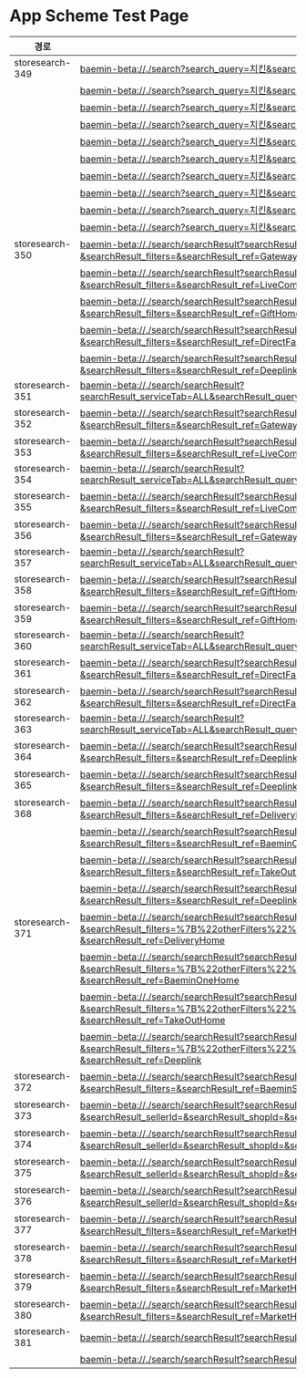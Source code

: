 # App Scheme Test Page

<html>
  <head></head>
  <body>
    <table class="table table-striped">
    <thead>
    <tr>
        <th scope="col">경로</th>
        <th scope="col">App Scheme</th>
    </tr>
    </thead>
    <tbody>
    <tr>
        <td>
            storesearch-349
        </td>
        <td>
            <a class="baeminScheme" href="baemin-beta://./search?search_query=치킨&search_ref=Gateway">baemin-beta://./search?search_query=치킨&search_ref=Gateway</a>
        </td>
    </tr>
    <tr>
        <td>
        </td>
        <td>
            <a class="baeminScheme" href="baemin-beta://./search?search_query=치킨&search_ref=DeliveryHome">baemin-beta://./search?search_query=치킨&search_ref=DeliveryHome</a>
        </td>
    </tr>
    <tr>
        <td>
        </td>
        <td>
            <a class="baeminScheme" href="baemin-beta://./search?search_query=치킨&search_ref=TakeOutHome">baemin-beta://./search?search_query=치킨&search_ref=TakeOutHome</a>
        </td>
    </tr>
    <tr>
        <td>
        </td>
        <td>
            <a class="baeminScheme" href="baemin-beta://./search?search_query=치킨&search_ref=MarketHome">baemin-beta://./search?search_query=치킨&search_ref=MarketHome</a>
        </td>
    </tr>
    <tr>
        <td>
        </td>
        <td>
            <a class="baeminScheme" href="baemin-beta://./search?search_query=치킨&search_ref=LiveCommerceHome">baemin-beta://./search?search_query=치킨&search_ref=LiveCommerceHome</a>
        </td>
    </tr>
    <tr>
        <td>
        </td>
        <td>
            <a class="baeminScheme" href="baemin-beta://./search?search_query=치킨&search_ref=GiftHome">baemin-beta://./search?search_query=치킨&search_ref=GiftHome</a>
        </td>
    </tr>
    <tr>
        <td>
        </td>
        <td>
            <a class="baeminScheme" href="baemin-beta://./search?search_query=치킨&search_ref=DirectFarmHome">baemin-beta://./search?search_query=치킨&search_ref=DirectFarmHome</a>
        </td>
    </tr>
    <tr>
        <td>
        </td>
        <td>
            <a class="baeminScheme" href="baemin-beta://./search?search_query=치킨&search_ref=Deeplink">baemin-beta://./search?search_query=치킨&search_ref=Deeplink</a>
        </td>
    </tr>
    <tr>
        <td>
        </td>
        <td>
            <a class="baeminScheme" href="baemin-beta://./search?search_query=치킨&search_ref=BaeminOneHome">baemin-beta://./search?search_query=치킨&search_ref=BaeminOneHome</a>
        </td>
    </tr>
    <tr>
        <td>
        </td>
        <td>
            <a class="baeminScheme" href="baemin-beta://./search?search_query=치킨&search_ref=BaeminStoreHome">baemin-beta://./search?search_query=치킨&search_ref=BaeminStoreHome</a>
        </td>
    </tr>
    <tr>
        <td>
            storesearch-350
        </td>
        <td>
            <a class="baeminScheme" href="baemin-beta://./search/searchResult?searchResult_serviceTab=ALL&searchResult_query=치킨&searchResult_filters=&searchResult_ref=Gateway">baemin-beta://./search/searchResult?searchResult_serviceTab=ALL&searchResult_query=치킨&searchResult_filters=&searchResult_ref=Gateway</a>
        </td>
    </tr>
    <tr>
        <td>
        </td>
        <td>
            <a class="baeminScheme" href="baemin-beta://./search/searchResult?searchResult_serviceTab=ALL&searchResult_query=치킨&searchResult_filters=&searchResult_ref=LiveCommerceHome">baemin-beta://./search/searchResult?searchResult_serviceTab=ALL&searchResult_query=치킨&searchResult_filters=&searchResult_ref=LiveCommerceHome</a>
        </td>
    </tr>
    <tr>
        <td>
        </td>
        <td>
            <a class="baeminScheme" href="baemin-beta://./search/searchResult?searchResult_serviceTab=ALL&searchResult_query=치킨&searchResult_filters=&searchResult_ref=GiftHome">baemin-beta://./search/searchResult?searchResult_serviceTab=ALL&searchResult_query=치킨&searchResult_filters=&searchResult_ref=GiftHome</a>
        </td>
    </tr>
    <tr>
        <td>
        </td>
        <td>
            <a class="baeminScheme" href="baemin-beta://./search/searchResult?searchResult_serviceTab=ALL&searchResult_query=치킨&searchResult_filters=&searchResult_ref=DirectFarmHome">baemin-beta://./search/searchResult?searchResult_serviceTab=ALL&searchResult_query=치킨&searchResult_filters=&searchResult_ref=DirectFarmHome</a>
        </td>
    </tr>
    <tr>
        <td>
        </td>
        <td>
            <a class="baeminScheme" href="baemin-beta://./search/searchResult?searchResult_serviceTab=ALL&searchResult_query=치킨&searchResult_filters=&searchResult_ref=Deeplink">baemin-beta://./search/searchResult?searchResult_serviceTab=ALL&searchResult_query=치킨&searchResult_filters=&searchResult_ref=Deeplink</a>
        </td>
    </tr>
    <tr>
        <td>
            storesearch-351
        </td>
        <td>
            <a class="baeminScheme" href="baemin-beta://./search/searchResult?searchResult_serviceTab=ALL&searchResult_query=BBQ&searchResult_filters=&searchResult_ref=Gateway">baemin-beta://./search/searchResult?searchResult_serviceTab=ALL&searchResult_query=BBQ&searchResult_filters=&searchResult_ref=Gateway</a>
        </td>
    </tr>
    <tr>
        <td>
            storesearch-352
        </td>
        <td>
            <a class="baeminScheme" href="baemin-beta://./search/searchResult?searchResult_serviceTab=ALL&searchResult_query=퍼퓸&searchResult_filters=&searchResult_ref=Gateway">baemin-beta://./search/searchResult?searchResult_serviceTab=ALL&searchResult_query=퍼퓸&searchResult_filters=&searchResult_ref=Gateway</a>
        </td>
    </tr>
    <tr>
        <td>
            storesearch-353
        </td>
        <td>
            <a class="baeminScheme" href="baemin-beta://./search/searchResult?searchResult_serviceTab=ALL&searchResult_query=티셔츠&searchResult_filters=&searchResult_ref=LiveCommerceHome">baemin-beta://./search/searchResult?searchResult_serviceTab=ALL&searchResult_query=티셔츠&searchResult_filters=&searchResult_ref=LiveCommerceHome</a>
        </td>
    </tr>
    <tr>
        <td>
            storesearch-354
        </td>
        <td>
            <a class="baeminScheme" href="baemin-beta://./search/searchResult?searchResult_serviceTab=ALL&searchResult_query=BBQ&searchResult_filters=&searchResult_ref=LiveCommerceHome">baemin-beta://./search/searchResult?searchResult_serviceTab=ALL&searchResult_query=BBQ&searchResult_filters=&searchResult_ref=LiveCommerceHome</a>
        </td>
    </tr>
    <tr>
        <td>
            storesearch-355
        </td>
        <td>
            <a class="baeminScheme" href="baemin-beta://./search/searchResult?searchResult_serviceTab=ALL&searchResult_query=퍼퓸&searchResult_filters=&searchResult_ref=LiveCommerceHome">baemin-beta://./search/searchResult?searchResult_serviceTab=ALL&searchResult_query=퍼퓸&searchResult_filters=&searchResult_ref=LiveCommerceHome</a>
        </td>
    </tr>
    <tr>
        <td>
            storesearch-356
        </td>
        <td>
            <a class="baeminScheme" href="baemin-beta://./search/searchResult?searchResult_serviceTab=ALL&searchResult_query=티셔츠&searchResult_filters=&searchResult_ref=Gateway">baemin-beta://./search/searchResult?searchResult_serviceTab=ALL&searchResult_query=티셔츠&searchResult_filters=&searchResult_ref=Gateway</a>
        </td>
    </tr>
    <tr>
        <td>
            storesearch-357
        </td>
        <td>
            <a class="baeminScheme" href="baemin-beta://./search/searchResult?searchResult_serviceTab=ALL&searchResult_query=BBQ&searchResult_filters=&searchResult_ref=GiftHome">baemin-beta://./search/searchResult?searchResult_serviceTab=ALL&searchResult_query=BBQ&searchResult_filters=&searchResult_ref=GiftHome</a>
        </td>
    </tr>
    <tr>
        <td>
            storesearch-358
        </td>
        <td>
            <a class="baeminScheme" href="baemin-beta://./search/searchResult?searchResult_serviceTab=ALL&searchResult_query=퍼퓸&searchResult_filters=&searchResult_ref=GiftHome">baemin-beta://./search/searchResult?searchResult_serviceTab=ALL&searchResult_query=퍼퓸&searchResult_filters=&searchResult_ref=GiftHome</a>
        </td>
    </tr>
    <tr>
        <td>
            storesearch-359
        </td>
        <td>
            <a class="baeminScheme" href="baemin-beta://./search/searchResult?searchResult_serviceTab=ALL&searchResult_query=티셔츠&searchResult_filters=&searchResult_ref=GiftHome">baemin-beta://./search/searchResult?searchResult_serviceTab=ALL&searchResult_query=티셔츠&searchResult_filters=&searchResult_ref=GiftHome</a>
        </td>
    </tr>
    <tr>
        <td>
            storesearch-360
        </td>
        <td>
            <a class="baeminScheme" href="baemin-beta://./search/searchResult?searchResult_serviceTab=ALL&searchResult_query=BBQ&searchResult_filters=&searchResult_ref=DirectFarmHome">baemin-beta://./search/searchResult?searchResult_serviceTab=ALL&searchResult_query=BBQ&searchResult_filters=&searchResult_ref=DirectFarmHome</a>
        </td>
    </tr>
    <tr>
        <td>
            storesearch-361
        </td>
        <td>
            <a class="baeminScheme" href="baemin-beta://./search/searchResult?searchResult_serviceTab=ALL&searchResult_query=퍼퓸&searchResult_filters=&searchResult_ref=DirectFarmHome">baemin-beta://./search/searchResult?searchResult_serviceTab=ALL&searchResult_query=퍼퓸&searchResult_filters=&searchResult_ref=DirectFarmHome</a>
        </td>
    </tr>
    <tr>
        <td>
            storesearch-362
        </td>
        <td>
            <a class="baeminScheme" href="baemin-beta://./search/searchResult?searchResult_serviceTab=ALL&searchResult_query=티셔츠&searchResult_filters=&searchResult_ref=DirectFarmHome">baemin-beta://./search/searchResult?searchResult_serviceTab=ALL&searchResult_query=티셔츠&searchResult_filters=&searchResult_ref=DirectFarmHome</a>
        </td>
    </tr>
    <tr>
        <td>
            storesearch-363
        </td>
        <td>
            <a class="baeminScheme" href="baemin-beta://./search/searchResult?searchResult_serviceTab=ALL&searchResult_query=BBQ&searchResult_filters=&searchResult_ref=Deeplink">baemin-beta://./search/searchResult?searchResult_serviceTab=ALL&searchResult_query=BBQ&searchResult_filters=&searchResult_ref=Deeplink</a>
        </td>
    </tr>
    <tr>
        <td>
            storesearch-364
        </td>
        <td>
            <a class="baeminScheme" href="baemin-beta://./search/searchResult?searchResult_serviceTab=ALL&searchResult_query=퍼퓸&searchResult_filters=&searchResult_ref=Deeplink">baemin-beta://./search/searchResult?searchResult_serviceTab=ALL&searchResult_query=퍼퓸&searchResult_filters=&searchResult_ref=Deeplink</a>
        </td>
    </tr>
    <tr>
        <td>
            storesearch-365
        </td>
        <td>
            <a class="baeminScheme" href="baemin-beta://./search/searchResult?searchResult_serviceTab=ALL&searchResult_query=티셔츠&searchResult_filters=&searchResult_ref=Deeplink">baemin-beta://./search/searchResult?searchResult_serviceTab=ALL&searchResult_query=티셔츠&searchResult_filters=&searchResult_ref=Deeplink</a>
        </td>
    </tr>
    <tr>
        <td>
            storesearch-368
        </td>
        <td>
            <a class="baeminScheme" href="baemin-beta://./search/searchResult?searchResult_serviceTab=BAEMIN&searchResult_query=치킨&searchResult_filters=&searchResult_ref=DeliveryHome">baemin-beta://./search/searchResult?searchResult_serviceTab=BAEMIN&searchResult_query=치킨&searchResult_filters=&searchResult_ref=DeliveryHome</a>
        </td>
    </tr>
    <tr>
        <td>
        </td>
        <td>
            <a class="baeminScheme" href="baemin-beta://./search/searchResult?searchResult_serviceTab=BAEMIN&searchResult_query=치킨&searchResult_filters=&searchResult_ref=BaeminOneHome">baemin-beta://./search/searchResult?searchResult_serviceTab=BAEMIN&searchResult_query=치킨&searchResult_filters=&searchResult_ref=BaeminOneHome</a>
        </td>
    </tr>
    <tr>
        <td>
        </td>
        <td>
            <a class="baeminScheme" href="baemin-beta://./search/searchResult?searchResult_serviceTab=BAEMIN&searchResult_query=치킨&searchResult_filters=&searchResult_ref=TakeOutHome">baemin-beta://./search/searchResult?searchResult_serviceTab=BAEMIN&searchResult_query=치킨&searchResult_filters=&searchResult_ref=TakeOutHome</a>
        </td>
    </tr>
    <tr>
        <td>
        </td>
        <td>
            <a class="baeminScheme" href="baemin-beta://./search/searchResult?searchResult_serviceTab=BAEMIN&searchResult_query=치킨&searchResult_filters=&searchResult_ref=Deeplink">baemin-beta://./search/searchResult?searchResult_serviceTab=BAEMIN&searchResult_query=치킨&searchResult_filters=&searchResult_ref=Deeplink</a>
        </td>
    </tr>
    <tr>
        <td>
            storesearch-371
        </td>
        <td>
            <a class="baeminScheme" href="baemin-beta://./search/searchResult?searchResult_serviceTab=BAEMIN&searchResult_query=치킨&searchResult_filters=%7B%22otherFilters%22%3A%5B%7B%22code%22%3A%22OTHER__BAEMIN_ORDER%22%7D%5D%7D%0A &searchResult_ref=DeliveryHome">baemin-beta://./search/searchResult?searchResult_serviceTab=BAEMIN&searchResult_query=치킨&searchResult_filters=%7B%22otherFilters%22%3A%5B%7B%22code%22%3A%22OTHER__BAEMIN_ORDER%22%7D%5D%7D%0A &searchResult_ref=DeliveryHome</a>
        </td>
    </tr>
    <tr>
        <td>
        </td>
        <td>
            <a class="baeminScheme" href="baemin-beta://./search/searchResult?searchResult_serviceTab=BAEMIN&searchResult_query=치킨&searchResult_filters=%7B%22otherFilters%22%3A%5B%7B%22code%22%3A%22OTHER__BAEMIN_ORDER%22%7D%5D%7D%0A &searchResult_ref=BaeminOneHome">baemin-beta://./search/searchResult?searchResult_serviceTab=BAEMIN&searchResult_query=치킨&searchResult_filters=%7B%22otherFilters%22%3A%5B%7B%22code%22%3A%22OTHER__BAEMIN_ORDER%22%7D%5D%7D%0A &searchResult_ref=BaeminOneHome</a>
        </td>
    </tr>
    <tr>
        <td>
        </td>
        <td>
            <a class="baeminScheme" href="baemin-beta://./search/searchResult?searchResult_serviceTab=BAEMIN&searchResult_query=치킨&searchResult_filters=%7B%22otherFilters%22%3A%5B%7B%22code%22%3A%22OTHER__BAEMIN_ORDER%22%7D%5D%7D%0A &searchResult_ref=TakeOutHome">baemin-beta://./search/searchResult?searchResult_serviceTab=BAEMIN&searchResult_query=치킨&searchResult_filters=%7B%22otherFilters%22%3A%5B%7B%22code%22%3A%22OTHER__BAEMIN_ORDER%22%7D%5D%7D%0A &searchResult_ref=TakeOutHome</a>
        </td>
    </tr>
    <tr>
        <td>
        </td>
        <td>
            <a class="baeminScheme" href="baemin-beta://./search/searchResult?searchResult_serviceTab=BAEMIN&searchResult_query=치킨&searchResult_filters=%7B%22otherFilters%22%3A%5B%7B%22code%22%3A%22OTHER__BAEMIN_ORDER%22%7D%5D%7D%0A &searchResult_ref=Deeplink">baemin-beta://./search/searchResult?searchResult_serviceTab=BAEMIN&searchResult_query=치킨&searchResult_filters=%7B%22otherFilters%22%3A%5B%7B%22code%22%3A%22OTHER__BAEMIN_ORDER%22%7D%5D%7D%0A &searchResult_ref=Deeplink</a>
        </td>
    </tr>
    <tr>
        <td>
            storesearch-372
        </td>
        <td>
            <a class="baeminScheme" href="baemin-beta://./search/searchResult?searchResult_serviceTab=BAEMIN_STORE&searchResult_query=우유&searchResult_filters=&searchResult_ref=BaeminStoreHome">baemin-beta://./search/searchResult?searchResult_serviceTab=BAEMIN_STORE&searchResult_query=우유&searchResult_filters=&searchResult_ref=BaeminStoreHome</a>
        </td>
    </tr>
    <tr>
        <td>
            storesearch-373
        </td>
        <td>
            <a class="baeminScheme" href="baemin-beta://./search/searchResult?searchResult_serviceTab=BAEMIN_STORE&searchResult_query=우유&searchResult_sellerId=&searchResult_shopId=&searchResult_ref=BaeminStoreHome">baemin-beta://./search/searchResult?searchResult_serviceTab=BAEMIN_STORE&searchResult_query=우유&searchResult_sellerId=&searchResult_shopId=&searchResult_ref=BaeminStoreHome</a>
        </td>
    </tr>
    <tr>
        <td>
            storesearch-374
        </td>
        <td>
            <a class="baeminScheme" href="baemin-beta://./search/searchResult?searchResult_serviceTab=BAEMIN_STORE&searchResult_query=우유&searchResult_sellerId=&searchResult_shopId=&searchResult_ref=BaeminStoreHome">baemin-beta://./search/searchResult?searchResult_serviceTab=BAEMIN_STORE&searchResult_query=우유&searchResult_sellerId=&searchResult_shopId=&searchResult_ref=BaeminStoreHome</a>
        </td>
    </tr>
    <tr>
        <td>
            storesearch-375
        </td>
        <td>
            <a class="baeminScheme" href="baemin-beta://./search/searchResult?searchResult_serviceTab=BAEMIN_STORE&searchResult_query=우유&searchResult_sellerId=&searchResult_shopId=&searchResult_ref=BaeminStoreHome">baemin-beta://./search/searchResult?searchResult_serviceTab=BAEMIN_STORE&searchResult_query=우유&searchResult_sellerId=&searchResult_shopId=&searchResult_ref=BaeminStoreHome</a>
        </td>
    </tr>
    <tr>
        <td>
            storesearch-376
        </td>
        <td>
            <a class="baeminScheme" href="baemin-beta://./search/searchResult?searchResult_serviceTab=BAEMIN_STORE&searchResult_query=우유&searchResult_sellerId=&searchResult_shopId=&searchResult_ref=BaeminStoreHome">baemin-beta://./search/searchResult?searchResult_serviceTab=BAEMIN_STORE&searchResult_query=우유&searchResult_sellerId=&searchResult_shopId=&searchResult_ref=BaeminStoreHome</a>
        </td>
    </tr>
    <tr>
        <td>
            storesearch-377
        </td>
        <td>
            <a class="baeminScheme" href="baemin-beta://./search/searchResult?searchResult_serviceTab=BMART&searchResult_query=샴푸&searchResult_filters=&searchResult_ref=MarketHome">baemin-beta://./search/searchResult?searchResult_serviceTab=BMART&searchResult_query=샴푸&searchResult_filters=&searchResult_ref=MarketHome</a>
        </td>
    </tr>
    <tr>
        <td>
            storesearch-378
        </td>
        <td>
            <a class="baeminScheme" href="baemin-beta://./search/searchResult?searchResult_serviceTab=BMART&searchResult_query=치킨&searchResult_filters=&searchResult_ref=MarketHome">baemin-beta://./search/searchResult?searchResult_serviceTab=BMART&searchResult_query=치킨&searchResult_filters=&searchResult_ref=MarketHome</a>
        </td>
    </tr>
    <tr>
        <td>
            storesearch-379
        </td>
        <td>
            <a class="baeminScheme" href="baemin-beta://./search/searchResult?searchResult_serviceTab=BMART&searchResult_query=치킨&searchResult_filters=&searchResult_ref=MarketHome">baemin-beta://./search/searchResult?searchResult_serviceTab=BMART&searchResult_query=치킨&searchResult_filters=&searchResult_ref=MarketHome</a>
        </td>
    </tr>
    <tr>
        <td>
            storesearch-380
        </td>
        <td>
            <a class="baeminScheme" href="baemin-beta://./search/searchResult?searchResult_serviceTab=BMART&searchResult_query=치킨&searchResult_filters=&searchResult_ref=MarketHome">baemin-beta://./search/searchResult?searchResult_serviceTab=BMART&searchResult_query=치킨&searchResult_filters=&searchResult_ref=MarketHome</a>
        </td>
    </tr>
    <tr>
        <td>
            storesearch-381
        </td>
        <td>
            <a class="baeminScheme" href="baemin-beta://./search/searchResult?searchResult_query=치킨&searchResult_filters=&searchResult_ref=">baemin-beta://./search/searchResult?searchResult_query=치킨&searchResult_filters=&searchResult_ref=</a>
        </td>
    </tr>
    <tr>
        <td>
        </td>
        <td>
            <a class="baeminScheme" href="baemin-beta://./search/searchResult?searchResult_query=치킨&searchResult_filters=&searchResult_ref=">baemin-beta://./search/searchResult?searchResult_query=치킨&searchResult_filters=&searchResult_ref=</a>
        </td>
    </tr>
 

